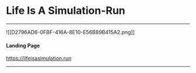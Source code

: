 # Life Is A Simulation-Run
---

![[D2796AD6-0FBF-416A-8E10-E56B89B415A2.png]]

#### Landing Page

https://lifeisasimulation.run   

---







